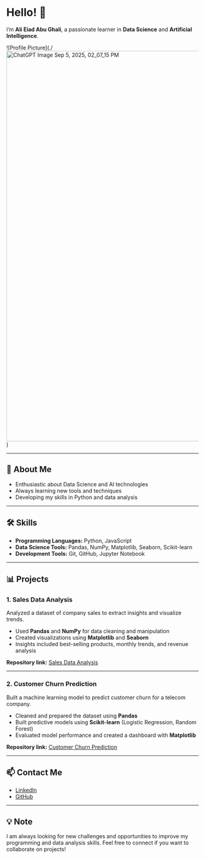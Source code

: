 # Hello! 👋

I’m **Ali Eiad Abu Ghali**, a passionate learner in **Data Science** and **Artificial Intelligence**.  

![Profile Picture](./<img width="1536" height="1024" alt="ChatGPT Image Sep 5, 2025, 02_07_15 PM" src="https://github.com/user-attachments/assets/c71e4526-eb5b-41c9-a92f-d49e9d91999a" />
)

---

## 🚀 About Me
- Enthusiastic about Data Science and AI technologies
- Always learning new tools and techniques
- Developing my skills in Python and data analysis

---

## 🛠 Skills
- **Programming Languages:** Python, JavaScript
- **Data Science Tools:** Pandas, NumPy, Matplotlib, Seaborn, Scikit-learn
- **Development Tools:** Git, GitHub, Jupyter Notebook

---

## 📊 Projects

### 1. **Sales Data Analysis**
Analyzed a dataset of company sales to extract insights and visualize trends.
- Used **Pandas** and **NumPy** for data cleaning and manipulation
- Created visualizations using **Matplotlib** and **Seaborn**
- Insights included best-selling products, monthly trends, and revenue analysis

**Repository link:** [Sales Data Analysis](https://github.com/AbuGhaliML-1/sales-data-analysis)  

---

### 2. **Customer Churn Prediction**
Built a machine learning model to predict customer churn for a telecom company.
- Cleaned and prepared the dataset using **Pandas**
- Built predictive models using **Scikit-learn** (Logistic Regression, Random Forest)
- Evaluated model performance and created a dashboard with **Matplotlib**

**Repository link:** [Customer Churn Prediction](https://github.com/AbuGhaliML-1/customer-churn-prediction)  

---

## 📫 Contact Me
- [LinkedIn](https://www.linkedin.com/in/ali-abo-ghali-7b4242342)  
- [GitHub](https://github.com/AbuGhaliML-1)

---

## 💡 Note
I am always looking for new challenges and opportunities to improve my programming and data analysis skills. Feel free to connect if you want to collaborate on projects!
